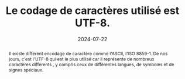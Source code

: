 ---
N: '226'
Rubrique: Structure et code
title: Le codage de caractères utilisé est UTF-8. 
detail: Le codage de caractères utilisé est UTF-8. 
abstract: Il existe différent encodage de caractère comme l'ASCII, l'ISO 8859-1.  De nos jours, c'est l'UTF-8 qui est le plus utilisé car il représente de nombreux caractères différents , y compris ceux de différentes langues, de symboles et de signes spéciaux.
categories: 
    - "Structure et code"
agrege: O4226-E071
opquast: '4 226'
indiceebook: '071'
description: "Règle n°71"
before: "070"
weight: "071"
after: "072"
actif: '1'
layout: rules
date: 2024-07-22
tags: 
    - "Lisibilité"
objectif: 
    - "Garantir que tous les caractères sont encodés selon la norme UTF-8 afin d'éviter les problèmes d’affichage"
    - "Assurer une représentation précise des caractères"
Meo: 
    - "Configurer les outils de productions et les bases de données en  UTF-8 comme encodage de caractères par défaut"
    - "Mettre la valeur UTF-8 à l'attribut charset de la balise meta"
Controle: 
    - "Vérifier le code source de la page HTML de l'epub&nbsp;: Il faut que la balise meta avec l'attribut charset  soit définit sur UTF-8  et se situe dans la balise head de la page HTML"
epubcheck: true
ace: false
humancheck: false
ReadiumGoToolkit: 
Source: 
    - "Opquast"
Referentiel: 
    - "[EPUB 3 Specification](https://www.w3.org/publishing/epub3/)"
steps: 
    - "Production numérique"
---